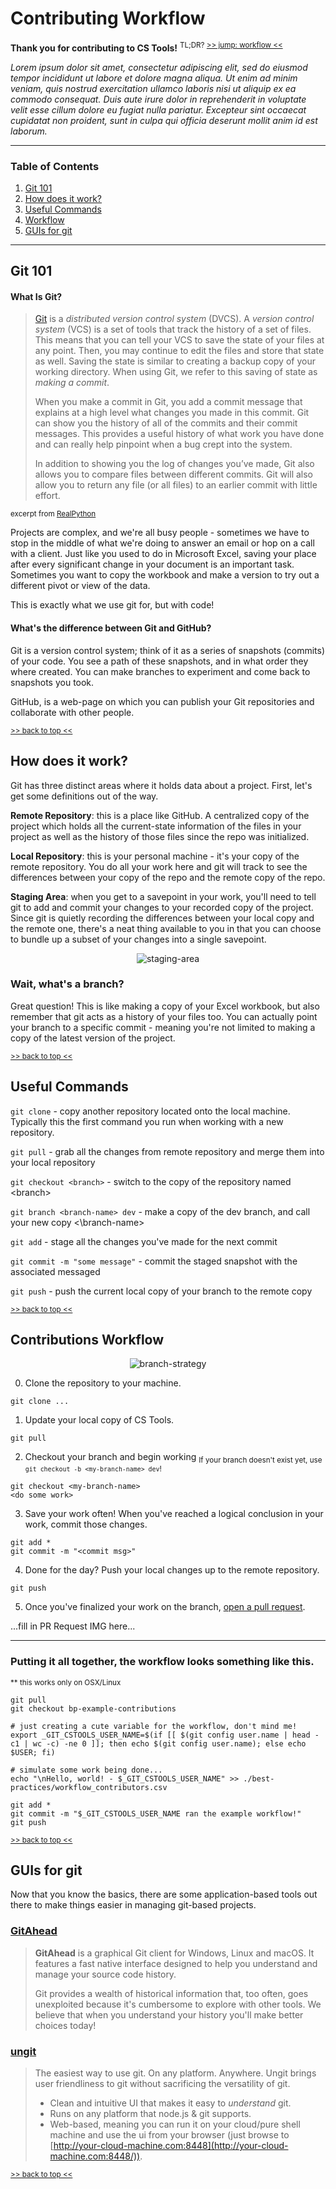 
# Contributing Workflow

**Thank you for contributing to CS Tools!**
<sup>TL;DR? [>> jump: workflow <<][toc-workflow]</sup>

*Lorem ipsum dolor sit amet, consectetur adipiscing elit, sed do eiusmod tempor incididunt ut labore et dolore magna aliqua. Ut enim ad minim veniam, quis nostrud exercitation ullamco laboris nisi ut aliquip ex ea commodo consequat. Duis aute irure dolor in reprehenderit in voluptate velit esse cillum dolore eu fugiat nulla pariatur. Excepteur sint occaecat cupidatat non proident, sunt in culpa qui officia deserunt mollit anim id est laborum.*

---

### Table of Contents
 1. [Git 101][toc-101]
 2. [How does it work?][toc-how-it-works]
 3. [Useful Commands][toc-cmds]
 4. [Workflow][toc-workflow]
 5. [GUIs for git][toc-git-gui]

---

## Git 101

#### What Is Git?
> [Git][git] is a  _distributed version control system_  (DVCS). A _version control system_ (VCS) is a set of tools that track the history of a set of files. This means that you can tell your VCS to save the state of your files at any point. Then, you may continue to edit the files and store that state as well. Saving the state is similar to creating a backup copy of your working directory. When using Git, we refer to this saving of state as  _making a commit_.
>
> When you make a commit in Git, you add a commit message that explains at a high level what changes you made in this commit. Git can show you the history of all of the commits and their commit messages. This provides a useful history of what work you have done and can really help pinpoint when a bug crept into the system.
>
> In addition to showing you the log of changes you’ve made, Git also allows you to compare files between different commits. Git will also allow you to return any file (or all files) to an earlier commit with little effort.

<sup> excerpt from [RealPython][real-python]</sub>

Projects are complex, and we're all busy people - sometimes we have to stop in the middle of what we're doing to answer an email or hop on a call with a client. Just like you used to do in Microsoft Excel, saving your place after every significant change in your document is an important task. Sometimes you want to copy the workbook and make a version to try out a different pivot or view of the data.

This is exactly what we use git for, but with code!

#### What's the difference between Git and GitHub?
Git is a version control system; think of it as a series of snapshots (commits) of your code. You see a path of these snapshots, and in what order they where created. You can make branches to experiment and come back to snapshots you took.

GitHub, is a web-page on which you can publish your Git repositories and collaborate with other people.

<sub>[>> back to top <<][back-to-top]</sub>

## How does it work?

Git has three distinct areas where it holds data about a project. First, let's get some definitions out of the way.

**Remote Repository**: this is a place like GitHub. A centralized copy of the project which holds all the current-state information of the files in your project as well as the history of those files since the repo was initialized.

**Local Repository**: this is your personal machine - it's your copy of the remote repository. You do all your work here and git will track to see the differences between your copy of the repo and the remote copy of the repo.

**Staging Area**: when you get to a savepoint in your work, you'll need to tell git to add and commit your changes to your recorded copy of the project. Since git is quietly recording the differences between your local copy and the remote one, there's a neat thing available to you in that you can choose to bundle up a subset of your changes into a single savepoint.

<p align="center">
  <img src="./static/staging_area.png" alt='staging-area'>
</p>

### Wait, what's a branch?
Great question! This is like making a copy of your Excel workbook, but also remember that git acts as a history of your files too. You can actually point your branch to a specific commit - meaning you're not limited to making a copy of the latest version of the project.

<sub>[>> back to top <<][back-to-top]</sub>

## Useful Commands
`git clone` - copy another repository located onto the local machine. Typically this the first command you run when working with a new repository.

`git pull` - grab all the changes from remote repository and merge them into your local repository

`git checkout <branch>` - switch to the copy of the repository named \<branch\>

`git branch <branch-name> dev` - make a copy of the dev branch, and call your new copy <\branch-name\>

`git add` - stage all the changes you've made for the next commit

`git commit -m "some message"` - commit the staged snapshot with the associated messaged

`git push` - push the current local copy of your branch to the remote copy

<sub>[>> back to top <<][back-to-top]</sub>

## Contributions Workflow

<p align="center">
  <img src="./static/branch_strategy.png" alt='branch-strategy'>
</p>

 0. Clone the repository to your machine.
```
git clone ...
```
 1. Update your local copy of CS Tools.
```
git pull
```
 2. Checkout your branch and begin working
<sub>If your branch doesn't exist yet, use `git checkout -b <my-branch-name> dev`!</sub>
```
git checkout <my-branch-name>
<do some work>
```
3. Save your work often! When you've reached a logical conclusion in your work, commit those changes.
```
git add *
git commit -m "<commit msg>"
```
 4. Done for the day? Push your local changes up to the remote repository.
```
git push
```
 5. Once you've finalized your work on the branch, [open a pull request][cs-tools-pr].

...fill in PR Request IMG here...

---

### Putting it all together, the workflow looks something like this.
<sub>** this works only on OSX/Linux</sub>
```
git pull
git checkout bp-example-contributions

# just creating a cute variable for the workflow, don't mind me!
export _GIT_CSTOOLS_USER_NAME=$(if [[ $(git config user.name | head -c1 | wc -c) -ne 0 ]]; then echo $(git config user.name); else echo $USER; fi)

# simulate some work being done...
echo "\nHello, world! - $_GIT_CSTOOLS_USER_NAME" >> ./best-practices/workflow_contributors.csv

git add *
git commit -m "$_GIT_CSTOOLS_USER_NAME ran the example workflow!"
git push
```
<sub>[>> back to top <<][back-to-top]</sub>

## GUIs for git

Now that you know the basics, there are some application-based tools out there to make things easier in managing git-based projects.

### [GitAhead][git-gui-recc-gitahead]
> **GitAhead** is a graphical Git client for Windows, Linux and macOS. It features a fast native interface designed to help you understand and manage your source code history.
> 
> Git provides a wealth of historical information that, too often, goes unexploited because it's cumbersome to explore with other tools. We believe that when you understand your history you'll make better choices today!



### [ungit][git-gui-recc-ungit]
> The easiest way to use git. On any platform. Anywhere.
> Ungit brings user friendliness to git without sacrificing the versatility of git.
>
> -   Clean and intuitive UI that makes it easy to  _understand_  git.
> -   Runs on any platform that node.js & git supports.
> -   Web-based, meaning you can run it on your cloud/pure shell machine and use the ui from your browser (just browse to  [http://your-cloud-machine.com:8448](http://your-cloud-machine.com:8448/)).

<sub>[>> back to top <<][back-to-top]</sub>

[toc-101]: #git-101
[toc-how-it-works]: #how-does-it-work
[toc-cmds]: #useful-commands
[toc-git-gui]: #guis-for-git
[toc-workflow]: #contributions-workflow
[back-to-top]: #contributing-workflow
[cs-tools-pr]: https://github.com/thoughtspot/cs_tools/compare
[real-python]: https://realpython.com/python-git-github-intro/#what-is-git
[git]: https://git-scm.com/
[git-gui-recc-ungit]: https://github.com/FredrikNoren/ungit/releases/tag/v1.5.11
[git-gui-recc-gitahead]: https://gitahead.github.io/gitahead.com/
